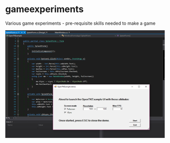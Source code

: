 # gameexperiments
Various game experiments - pre-requisite skills needed to make a game

![alt text](https://raw.githubusercontent.com/michael-fosgerau/gameexperiments/master/GameExperiments/src/OpenTKExample/screenshot.PNG)
